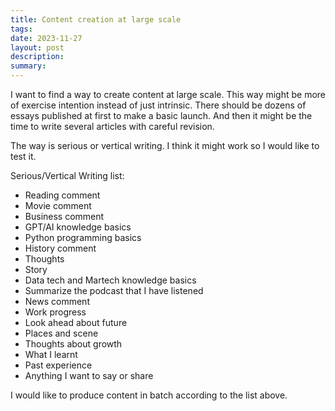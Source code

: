 ```yaml
---
title: Content creation at large scale
tags: 
date: 2023-11-27
layout: post
description: 
summary:
---
```


I want to find a way to create content at large scale. This way might be more of exercise intention instead of just intrinsic. There should be dozens of essays published at first to make a basic launch. And then it might be the time to write several articles with careful revision. 

The way is serious or vertical writing. I think it might work so I would like to test it.

Serious/Vertical Writing list:
- Reading comment
- Movie comment
- Business comment
- GPT/AI knowledge basics
- Python programming basics
- History comment
- Thoughts
- Story
- Data tech and Martech knowledge basics
- Summarize the podcast that I have listened
- News comment
- Work progress
- Look ahead about future
- Places and scene
- Thoughts about growth
- What I learnt
- Past experience 
- Anything I want to say or share

I would like to produce content in batch according to the list above. 